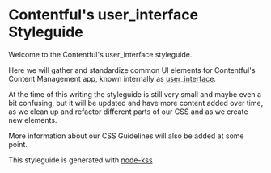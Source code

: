 # Contentful's user_interface Styleguide

Welcome to the Contentful's user_interface styleguide.

Here we will gather and standardize common UI elements for Contentful's
Content Management app, known internally as
[user_interface](https://app.contentful.com).

At the time of this writing the styleguide is still very small and maybe
even a bit confusing, but it will be updated and have more content added
over time, as we clean up and refactor different parts of our CSS and as
we create new elements.

More information about our CSS Guidelines will also be added at some
point.

This styleguide is generated with [node-kss](https://github.com/kss-node/kss-node)
